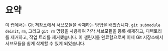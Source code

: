 # 요약

이 랩에서는 Git 저장소에서 서브모듈을 삭제하는 방법을 배웠습니다. `git submodule deinit`, `rm`, 그리고 `git rm` 명령을 사용하여 각각 서브모듈을 등록 해제하고, 디렉토리를 제거하고, 작업 트리를 제거했습니다. 이 챌린지를 완료함으로써 이제 Git 저장소에서 서브모듈을 쉽게 삭제할 수 있게 되었습니다.
